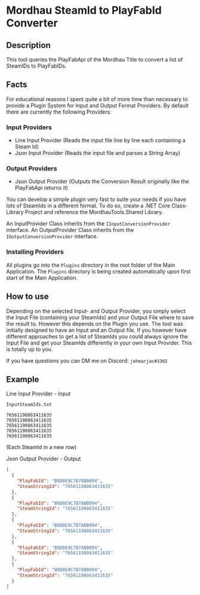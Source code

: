 # Mordhau SteamId to PlayFabId Converter

## Description
This tool queries the PlayFabApi of the Mordhau Title to convert a list of SteamIDs to PlayFabIDs.

## Facts
For educational reasons I spent quite a bit of more time than necessary to provide a Plugin System for
Input and Output Format Providers.
By default there are currently the following Providers:

### Input Providers
* Line Input Provider (Reads the input file line by line each containing a Steam Id)
* Json Input Provider (Reads the input file and parses a String Array)

### Output Providers
* Json Output Provider (Outputs the Conversion Result originally like the PlayFabApi returns it)

You can develop a simple plugin very fast to suite your needs if you have lots of SteamIds in a different format.
To do so, create a .NET Core Class-Library Project and reference the MordhauTools.Shared Library.

An InputProvider Class inherits from the `IInputConversionProvider` interface.
An OutputProvider Class inherits from the `IOutputConversionProvider` interface.

### Installing Providers
All plugins go into the `Plugins` directory in the root folder of the Main Application.
The `Plugins` directory is being created automatically upon first start of the Main Application.

## How to use
Depending on the selected Input- and Output Provider, you simply select the Input File (containing your SteamIds)
and your Output File where to save the result to. However this depends on the Plugin you use. The tool was initially
designed to have an Input and an Output file. If you however have different approaches to get a list of SteamIds you could always ignore the Input File and get your SteamIds differently in your own Input Provider. This is totally up to you.

If you have questions you can DM me on Discord: `johmarjac#3365`

## Example
Line Input Provider - Input

`InputSteamIds.txt`
```
76561198863411635
76561198863411635
76561198863411635
76561198863411635
76561198863411635
```
(Each SteamId in a new row)

Json Output Provider - Output
```json
[
  {
    "PlayFabId": "B9D0E9C7B7ABB094",
    "SteamStringId": "76561198863411635"
  },
  {
    "PlayFabId": "B9D0E9C7B7ABB094",
    "SteamStringId": "76561198863411635"
  },
  {
    "PlayFabId": "B9D0E9C7B7ABB094",
    "SteamStringId": "76561198863411635"
  },
  {
    "PlayFabId": "B9D0E9C7B7ABB094",
    "SteamStringId": "76561198863411635"
  },
  {
    "PlayFabId": "B9D0E9C7B7ABB094",
    "SteamStringId": "76561198863411635"
  }
]
```